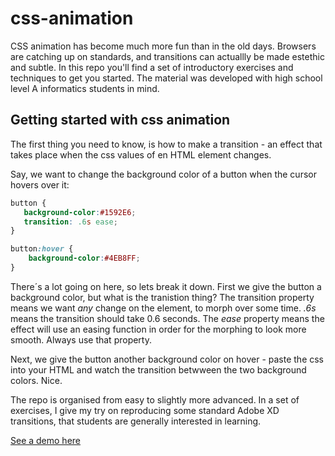 # css-animation
CSS animation has become much more fun than in the old days. Browsers are catching up on standards, and transitions can actuallly be made estethic and subtle. In this repo you'll find a set of introductory exercises and techniques to get you started. The material was developed with high school level A informatics students in mind.

## Getting started with css animation
The first thing you need to know, is how to make a transition - an effect that takes place when the css values of en HTML element changes. 

Say, we want to change the background color of a button when the cursor hovers over it:

```css 
button {
   background-color:#1592E6;
   transition: .6s ease;
}

button:hover {
    background-color:#4EB8FF;
}
````

There´s a lot going on here, so lets break it down. First we give the button a background color, but what is the tranistion thing? The transition property means we want *any* change on the element, to morph over some time. *.6s* means the transition should take 0.6 seconds. The *ease* property means the effect will use an easing function in order for the morphing to look more smooth. Always use that property. 

Next, we give the button another background color on hover - paste the css into your HTML and watch the transition betwween the two background colors. Nice.

The repo is organised from easy to slightly more advanced. In a set of exercises, I give my try on reproducing some standard Adobe XD transitions, that students are generally interested in learning.  

<a href="https://simmoe.github.io/css-animation/05-animated-form-elements/">See a demo here</a>
